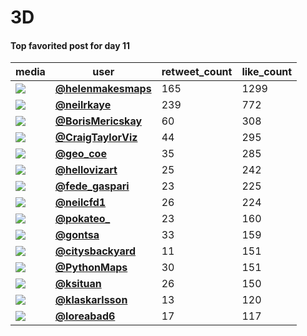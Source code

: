 # 3D

#### Top favorited post for day 11
| media                                                                                         | user                                                                                 |   retweet_count |   like_count |
|-----------------------------------------------------------------------------------------------|--------------------------------------------------------------------------------------|-----------------|--------------|
| ![](https://pbs.twimg.com/media/FD6fZvFXIAYDwUM.jpg)                                          | **[@helenmakesmaps](https://twitter.com/helenmakesmaps/status/1458778835693056006)** |             165 |         1299 |
| ![](https://pbs.twimg.com/tweet_video_thumb/FD7YTN6XwAA5cEs.jpg)                              | **[@neilrkaye](https://twitter.com/neilrkaye/status/1458841403337981959)**           |             239 |          772 |
| ![](https://pbs.twimg.com/media/FD7pkVAXEAAokph.jpg)                                          | **[@BorisMericskay](https://twitter.com/BorisMericskay/status/1458861829761945608)** |              60 |          308 |
| ![](https://pbs.twimg.com/ext_tw_video_thumb/1458720593616986118/pu/img/ZDIGns1T9SPjNb3E.jpg) | **[@CraigTaylorViz](https://twitter.com/CraigTaylorViz/status/1458721719867383810)** |              44 |          295 |
| ![](https://pbs.twimg.com/media/FD5GBWGVIAEfuiQ.jpg)                                          | **[@geo_coe](https://twitter.com/geo_coe/status/1458681497905360900)**               |              35 |          285 |
| ![](https://pbs.twimg.com/media/FD6NAReX0AMEamX.jpg)                                          | **[@hellovizart](https://twitter.com/hellovizart/status/1458758394408583173)**       |              25 |          242 |
| ![](https://pbs.twimg.com/media/FD1rI5uXIAonWl_.jpg)                                          | **[@fede_gaspari](https://twitter.com/fede_gaspari/status/1458774007319339015)**     |              23 |          225 |
| ![](https://pbs.twimg.com/ext_tw_video_thumb/1458713457063301130/pu/img/-2_js7nXzZSvXMWZ.jpg) | **[@neilcfd1](https://twitter.com/neilcfd1/status/1458713610117545987)**             |              26 |          224 |
| ![](https://pbs.twimg.com/ext_tw_video_thumb/1458844053945073678/pu/img/f-8vH5jDLu9oPIDk.jpg) | **[@pokateo_](https://twitter.com/pokateo_/status/1458844709116391425)**             |              23 |          160 |
| ![](https://pbs.twimg.com/media/FD8snz_WQAMJHW9.jpg)                                          | **[@gontsa](https://twitter.com/gontsa/status/1458934136081723397)**                 |              33 |          159 |
| ![](https://pbs.twimg.com/media/FD7p-5iWYAIg6Q-.jpg)                                          | **[@citysbackyard](https://twitter.com/citysbackyard/status/1458860651351269384)**   |              11 |          151 |
| ![](https://pbs.twimg.com/media/FD8A-k0X0AMasSC.jpg)                                          | **[@PythonMaps](https://twitter.com/PythonMaps/status/1458886377890844672)**         |              30 |          151 |
| ![](https://pbs.twimg.com/media/FD5WAWDWUAM5a9j.jpg)                                          | **[@ksituan](https://twitter.com/ksituan/status/1458819555824918531)**               |              26 |          150 |
| ![](https://pbs.twimg.com/media/FDlPzKrXIAYUNZs.png)                                          | **[@klaskarlsson](https://twitter.com/klaskarlsson/status/1458703289441153027)**     |              13 |          120 |
| ![](https://pbs.twimg.com/media/FD59baRXIAAA37q.jpg)                                          | **[@loreabad6](https://twitter.com/loreabad6/status/1458747576455475210)**           |              17 |          117 |
 
